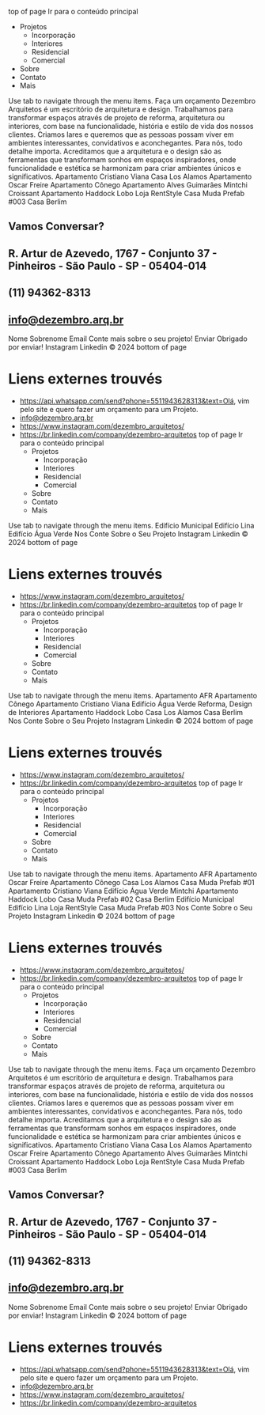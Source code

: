 top of page
Ir para o conteúdo principal
  * Projetos
    * Incorporação
    * Interiores
    * Residencial
    * Comercial
  * Sobre
  * Contato
  * Mais


Use tab to navigate through the menu items.
Faça um orçamento
Dezembro Arquitetos é um escritório de arquitetura e design. 
Trabalhamos para transformar espaços através de projeto de reforma, arquitetura ou interiores, com base na funcionalidade, história e estilo de vida dos nossos clientes.
Criamos lares e queremos que as pessoas possam viver em ambientes interessantes, convidativos e aconchegantes.
Para nós, todo detalhe importa.
Acreditamos que a arquitetura e o design são as ferramentas que transformam sonhos em espaços inspiradores, onde funcionalidade e estética se harmonizam para criar ambientes únicos e significativos.
Apartamento Cristiano Viana
Casa Los Alamos
Apartamento Oscar Freire
Apartamento Cônego
Apartamento Alves Guimarães
Mintchi Croissant
Apartamento Haddock Lobo
Loja RentStyle
Casa Muda Prefab #003
Casa Berlim
## Vamos Conversar?
## R. Artur de Azevedo, 1767 - Conjunto 37 - Pinheiros - São Paulo - SP - 05404-014
## (11) 94362-8313
## info@dezembro.arq.br
Nome
Sobrenome
Email
Conte mais sobre o seu projeto!
Enviar
Obrigado por enviar!
Instagram
Linkedin
© 2024 
bottom of page


# Liens externes trouvés
- https://api.whatsapp.com/send?phone=5511943628313&text=Olá, vim pelo site e quero fazer um orçamento para um Projeto.
- info@dezembro.arq.br
- https://www.instagram.com/dezembro_arquitetos/
- https://br.linkedin.com/company/dezembro-arquitetos
top of page
Ir para o conteúdo principal
  * Projetos
    * Incorporação
    * Interiores
    * Residencial
    * Comercial
  * Sobre
  * Contato
  * Mais


Use tab to navigate through the menu items.
Edifício Municipal
Edifício Lina
Edifício Água Verde
Nos Conte Sobre o Seu Projeto
Instagram
Linkedin
© 2024 
bottom of page


# Liens externes trouvés
- https://www.instagram.com/dezembro_arquitetos/
- https://br.linkedin.com/company/dezembro-arquitetos
top of page
Ir para o conteúdo principal
  * Projetos
    * Incorporação
    * Interiores
    * Residencial
    * Comercial
  * Sobre
  * Contato
  * Mais


Use tab to navigate through the menu items.
Apartamento AFR 
Apartamento Cônego
Apartamento Cristiano Viana
Edifício Água Verde
Reforma, Design de Interiores
Apartamento Haddock Lobo
Casa Los Alamos
Casa Berlim
Nos Conte Sobre o Seu Projeto
Instagram
Linkedin
© 2024 
bottom of page


# Liens externes trouvés
- https://www.instagram.com/dezembro_arquitetos/
- https://br.linkedin.com/company/dezembro-arquitetos
top of page
Ir para o conteúdo principal
  * Projetos
    * Incorporação
    * Interiores
    * Residencial
    * Comercial
  * Sobre
  * Contato
  * Mais


Use tab to navigate through the menu items.
Apartamento AFR 
Apartamento Oscar Freire
Apartamento Cônego
Casa Los Alamos
Casa Muda Prefab #01
Apartamento Cristiano Viana
Edifício Água Verde
Mintchi
Apartamento Haddock Lobo
Casa Muda Prefab #02
Casa Berlim
Edifício Municipal
Edifício Lina
Loja RentStyle
Casa Muda Prefab #03
Nos Conte Sobre o Seu Projeto
Instagram
Linkedin
© 2024 
bottom of page


# Liens externes trouvés
- https://www.instagram.com/dezembro_arquitetos/
- https://br.linkedin.com/company/dezembro-arquitetos
top of page
Ir para o conteúdo principal
  * Projetos
    * Incorporação
    * Interiores
    * Residencial
    * Comercial
  * Sobre
  * Contato
  * Mais


Use tab to navigate through the menu items.
Faça um orçamento
Dezembro Arquitetos é um escritório de arquitetura e design. 
Trabalhamos para transformar espaços através de projeto de reforma, arquitetura ou interiores, com base na funcionalidade, história e estilo de vida dos nossos clientes.
Criamos lares e queremos que as pessoas possam viver em ambientes interessantes, convidativos e aconchegantes.
Para nós, todo detalhe importa.
Acreditamos que a arquitetura e o design são as ferramentas que transformam sonhos em espaços inspiradores, onde funcionalidade e estética se harmonizam para criar ambientes únicos e significativos.
Apartamento Cristiano Viana
Casa Los Alamos
Apartamento Oscar Freire
Apartamento Cônego
Apartamento Alves Guimarães
Mintchi Croissant
Apartamento Haddock Lobo
Loja RentStyle
Casa Muda Prefab #003
Casa Berlim
## Vamos Conversar?
## R. Artur de Azevedo, 1767 - Conjunto 37 - Pinheiros - São Paulo - SP - 05404-014
## (11) 94362-8313
## info@dezembro.arq.br
Nome
Sobrenome
Email
Conte mais sobre o seu projeto!
Enviar
Obrigado por enviar!
Instagram
Linkedin
© 2024 
bottom of page


# Liens externes trouvés
- https://api.whatsapp.com/send?phone=5511943628313&text=Olá, vim pelo site e quero fazer um orçamento para um Projeto.
- info@dezembro.arq.br
- https://www.instagram.com/dezembro_arquitetos/
- https://br.linkedin.com/company/dezembro-arquitetos